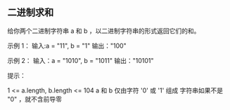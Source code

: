 ## 二进制求和

给你两个二进制字符串 a 和 b ，以二进制字符串的形式返回它们的和。


示例 1：
输入:a = "11", b = "1"
输出："100"

示例 2：
输入：a = "1010", b = "1011"
输出："10101"

提示：

1 <= a.length, b.length <= 104
a 和 b 仅由字符 '0' 或 '1' 组成
字符串如果不是 "0" ，就不含前导零
